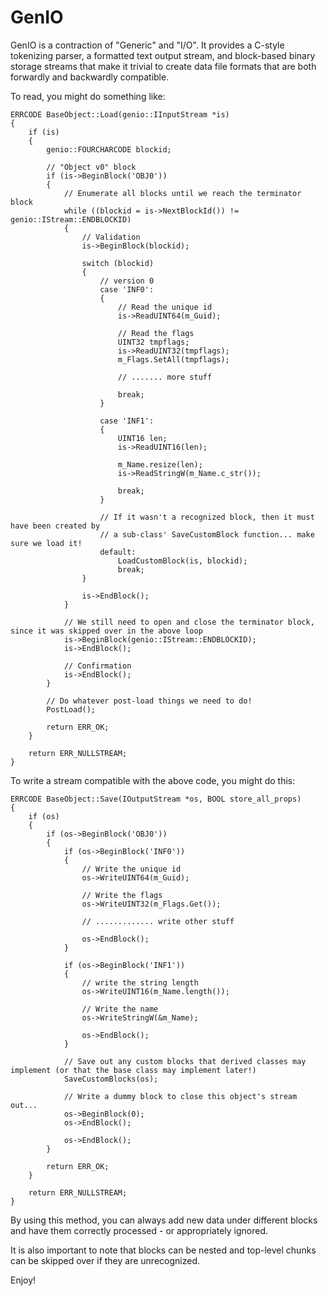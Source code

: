 # GenIO
GenIO is a contraction of "Generic" and "I/O". It provides a C-style tokenizing parser, a
formatted text output stream, and block-based binary storage streams that make it trivial
to create data file formats that are both forwardly and backwardly compatible.

To read, you might do something like:

```
ERRCODE BaseObject::Load(genio::IInputStream *is)
{
	if (is)
	{
		genio::FOURCHARCODE blockid;

		// "Object v0" block
		if (is->BeginBlock('OBJ0'))
		{
			// Enumerate all blocks until we reach the terminator block
			while ((blockid = is->NextBlockId()) != genio::IStream::ENDBLOCKID)
			{
				// Validation
				is->BeginBlock(blockid);

				switch (blockid)
				{
					// version 0
					case 'INF0':
					{
						// Read the unique id
						is->ReadUINT64(m_Guid);

						// Read the flags
						UINT32 tmpflags;
						is->ReadUINT32(tmpflags);
						m_Flags.SetAll(tmpflags);

						// ....... more stuff
						
						break;
					}

					case 'INF1':
					{
						UINT16 len;
						is->ReadUINT16(len);

						m_Name.resize(len);
						is->ReadStringW(m_Name.c_str());
						
						break;
					}

					// If it wasn't a recognized block, then it must have been created by
					// a sub-class' SaveCustomBlock function... make sure we load it!
					default:
						LoadCustomBlock(is, blockid);
						break;
				}

				is->EndBlock();
			}

			// We still need to open and close the terminator block, since it was skipped over in the above loop
			is->BeginBlock(genio::IStream::ENDBLOCKID);
			is->EndBlock();

			// Confirmation
			is->EndBlock();
		}

		// Do whatever post-load things we need to do!
		PostLoad();

		return ERR_OK;
	}

	return ERR_NULLSTREAM;
}
```

To write a stream compatible with the above code, you might do this:

```
ERRCODE BaseObject::Save(IOutputStream *os, BOOL store_all_props)
{
	if (os)
	{
		if (os->BeginBlock('OBJ0'))
		{
			if (os->BeginBlock('INF0'))
			{
				// Write the unique id
				os->WriteUINT64(m_Guid);

				// Write the flags
				os->WriteUINT32(m_Flags.Get());

				// ............. write other stuff

				os->EndBlock();
			}

			if (os->BeginBlock('INF1'))
			{
				// write the string length
				os->WriteUINT16(m_Name.length());

				// Write the name
				os->WriteStringW(&m_Name);

				os->EndBlock();
			}

			// Save out any custom blocks that derived classes may implement (or that the base class may implement later!)
			SaveCustomBlocks(os);

			// Write a dummy block to close this object's stream out...
			os->BeginBlock(0);
			os->EndBlock();

			os->EndBlock();
		}

		return ERR_OK;
	}

	return ERR_NULLSTREAM;
}
```

By using this  method, you can always add new data under different blocks and have them
correctly processed - or appropriately ignored.

It is also important to note that blocks can be nested and top-level chunks can be skipped over
if they are unrecognized.

Enjoy!

